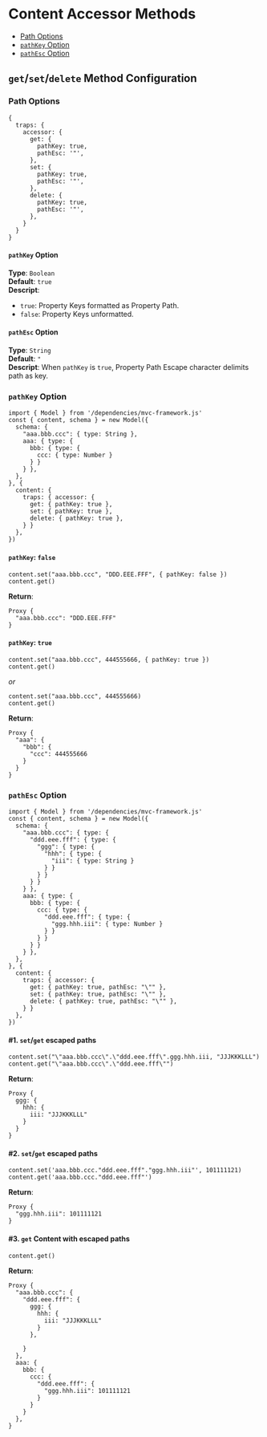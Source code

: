 # Content Accessor Methods
 - [Path Options](#path-potions)
 - [`pathKey` Option](#pathkey-option)
 - [`pathEsc` Option](#pathesc-option)
## `get`/`set`/`delete` Method Configuration
### Path Options
```
{
  traps: {
    accessor: {
      get: {
        pathKey: true,
        pathEsc: '"',
      },
      set: {
        pathKey: true,
        pathEsc: '"',
      },
      delete: {
        pathKey: true,
        pathEsc: '"',
      },
    }
  }
}
```
#### `pathKey` Option
**Type**: `Boolean`  
**Default**: `true`  
**Descript**:  
 - `true`: Property Keys formatted as Property Path.  
 - `false`: Property Keys unformatted. 
#### `pathEsc` Option
**Type**: `String`  
**Default**: `"`  
**Descript**: When `pathKey` is `true`, Property Path Escape character delimits path as key. 

### `pathKey` Option
```
import { Model } from '/dependencies/mvc-framework.js'
const { content, schema } = new Model({
  schema: {
    "aaa.bbb.ccc": { type: String },
    aaa: { type: {
      bbb: { type: {
        ccc: { type: Number }
      } }
    } },
  },
}, {
  content: {
    traps: { accessor: {
      get: { pathKey: true },
      set: { pathKey: true },
      delete: { pathKey: true },
    } }
  },
})
```

#### `pathKey`: `false`
```
content.set("aaa.bbb.ccc", "DDD.EEE.FFF", { pathKey: false })
content.get()
```
**Return**:  
```
Proxy {
  "aaa.bbb.ccc": "DDD.EEE.FFF"
}
```

#### `pathKey`: `true`
```
content.set("aaa.bbb.ccc", 444555666, { pathKey: true })
content.get()
```
*or*  
```
content.set("aaa.bbb.ccc", 444555666)
content.get()
```
**Return**:  
```
Proxy {
  "aaa": {
    "bbb": {
      "ccc": 444555666
    }
  }
}
```

### `pathEsc` Option
```
import { Model } from '/dependencies/mvc-framework.js'
const { content, schema } = new Model({
  schema: {
    "aaa.bbb.ccc": { type: {
      "ddd.eee.fff": { type: {
        "ggg": { type: {
          "hhh": { type: {
            "iii": { type: String }
          } }
        } }
      } }
    } },
    aaa: { type: {
      bbb: { type: {
        ccc: { type: {
          "ddd.eee.fff": { type: {
            "ggg.hhh.iii": { type: Number }
          } }
        } }
      } }
    } },
  },
}, {
  content: {
    traps: { accessor: {
      get: { pathKey: true, pathEsc: "\"" },
      set: { pathKey: true, pathEsc: "\"" },
      delete: { pathKey: true, pathEsc: "\"" },
    } }
  },
})
```
#### #1. `set`/`get` escaped paths
```
content.set("\"aaa.bbb.ccc\".\"ddd.eee.fff\".ggg.hhh.iii, "JJJKKKLLL")
content.get("\"aaa.bbb.ccc\".\"ddd.eee.fff\"")
```
**Return**:  
```
Proxy {
  ggg: {
    hhh: {
      iii: "JJJKKKLLL"
    }
  }
}
```
#### #2. `set`/`get` escaped paths
```
content.set('aaa.bbb.ccc."ddd.eee.fff"."ggg.hhh.iii"', 101111121)
content.get('aaa.bbb.ccc."ddd.eee.fff"')
```
**Return**:  
```
Proxy {
  "ggg.hhh.iii": 101111121
}
```
#### #3. `get` Content with escaped paths
```
content.get()
```
**Return**:  
```
Proxy {
  "aaa.bbb.ccc": {
    "ddd.eee.fff": {
      ggg: {
        hhh: {
          iii: "JJJKKKLLL"
        }
      },

    }
  },
  aaa: {
    bbb: {
      ccc: {
        "ddd.eee.fff": {
          "ggg.hhh.iii": 101111121
        }
      }
    }
  },
}
```